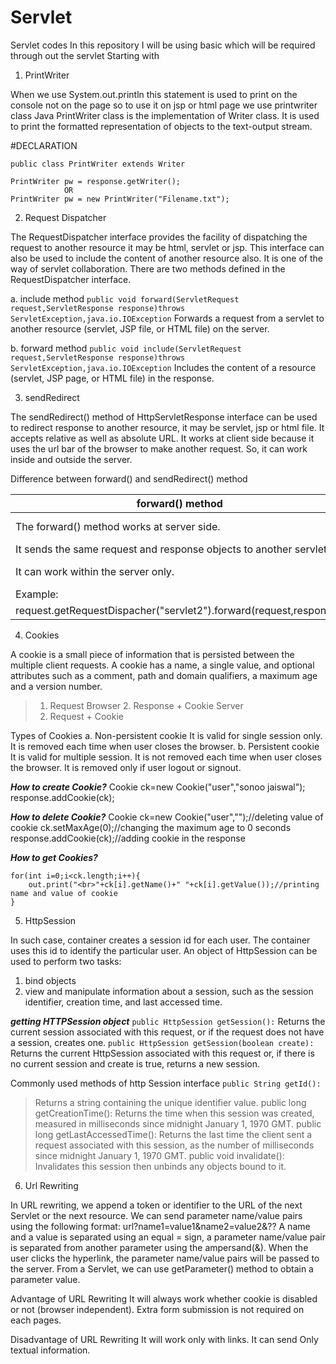 # Servlet
Servlet codes
In this repository I will be using basic which will be required through out the servlet
Starting with
1. PrintWriter

When we use System.out.println this statement is used to print on the console not on the page so to use it on jsp or html page we use printwriter class
Java PrintWriter class is the implementation of Writer class. It is used to print the formatted representation of objects to the text-output stream.

#DECLARATION
```
public class PrintWriter extends Writer

PrintWriter pw = response.getWriter();
			OR
PrintWriter pw = new PrintWriter("Filename.txt");
```


2. Request Dispatcher

The RequestDispatcher interface provides the facility of dispatching the request to another resource it may be html, servlet or jsp. 
This interface can also be used to include the content of another resource also. 
It is one of the way of servlet collaboration.
There are two methods defined in the RequestDispatcher interface.

a. include method
```public void forward(ServletRequest request,ServletResponse response)throws ServletException,java.io.IOException```
	Forwards a request from a servlet to another resource (servlet, JSP file, or HTML file) on the server.

b. forward method
```public void include(ServletRequest request,ServletResponse response)throws ServletException,java.io.IOException```
	Includes the content of a resource (servlet, JSP page, or HTML file) in the response.


3. sendRedirect

The sendRedirect() method of HttpServletResponse interface can be used to redirect response to another resource,
it may be servlet, jsp or html file.
It accepts relative as well as absolute URL.
It works at client side because it uses the url bar of the browser to make another request.
So, it can work inside and outside the server.

Difference between forward() and sendRedirect() method

forward() method|sendRedirect() method
----------------|---------------------
The forward() method works at server side.|The sendRedirect() method works at client side.
It sends the same request and response objects to another servlet.|always sends a new request.
It can work within the server only.|It can be used within and outside the server.
Example:|Example: 
request.getRequestDispacher("servlet2").forward(request,response);|response.sendRedirect("servlet2");


4. Cookies

A cookie is a small piece of information that is persisted between the multiple client requests.
A cookie has a name, a single value, and optional attributes such as a comment, path and domain qualifiers, a maximum age and a version number.
>	 1. Request
>Browser 2. Response + Cookie   Server
>	 3. Request + Cookie
 
Types of Cookies
    a. Non-persistent cookie
	It is valid for single session only.
	It is removed each time when user closes the browser.
    b. Persistent cookie
 	It is valid for multiple session.
 	It is not removed each time when user closes the browser.
 	It is removed only if user logout or signout.
 
***How to create Cookie?***
Cookie ck=new Cookie("user","sonoo jaiswal");
response.addCookie(ck);

***How to delete Cookie?***
Cookie ck=new Cookie("user","");//deleting value of cookie
ck.setMaxAge(0);//changing the maximum age to 0 seconds
response.addCookie(ck);//adding cookie in the response  
 
***How to get Cookies?***
```Cookie ck[]=request.getCookies();  
for(int i=0;i<ck.length;i++){  
	out.print("<br>"+ck[i].getName()+" "+ck[i].getValue());//printing name and value of cookie  
}
```

5. HttpSession

In such case, container creates a session id for each user.
The container uses this id to identify the particular user.
An object of HttpSession can be used to perform two tasks:
1. bind objects
2. view and manipulate information about a session, such as the session identifier, creation time, and last accessed time. 

***getting HTTPSession object***
```public HttpSession getSession():```
	Returns the current session associated with this request, or if the request does not have a session, creates one.
```public HttpSession getSession(boolean create):```
	Returns the current HttpSession associated with this request or, if there is no current session and create is true,
 	returns a new session.

Commonly used methods of http Session interface
```public String getId():```
>	Returns a string containing the unique identifier value.
public long getCreationTime():
	Returns the time when this session was created, measured in milliseconds since midnight January 1, 1970 GMT.
public long getLastAccessedTime():
	Returns the last time the client sent a request associated with this session,
	as the number of milliseconds since midnight January 1, 1970 GMT.
public void invalidate():
	Invalidates this session then unbinds any objects bound to it.
    
    
6. Url Rewriting

In URL rewriting, we append a token or identifier to the URL of the next Servlet or the next resource. 
We can send parameter name/value pairs using the following format:
url?name1=value1&name2=value2&??
A name and a value is separated using an equal = sign, 
a parameter name/value pair is separated from another parameter using the ampersand(&).
When the user clicks the hyperlink, the parameter name/value pairs will be passed to the server.
From a Servlet, we can use getParameter() method to obtain a parameter value.

Advantage of URL Rewriting
	It will always work whether cookie is disabled or not (browser independent).
	Extra form submission is not required on each pages.

Disadvantage of URL Rewriting
	It will work only with links.
	It can send Only textual information.
